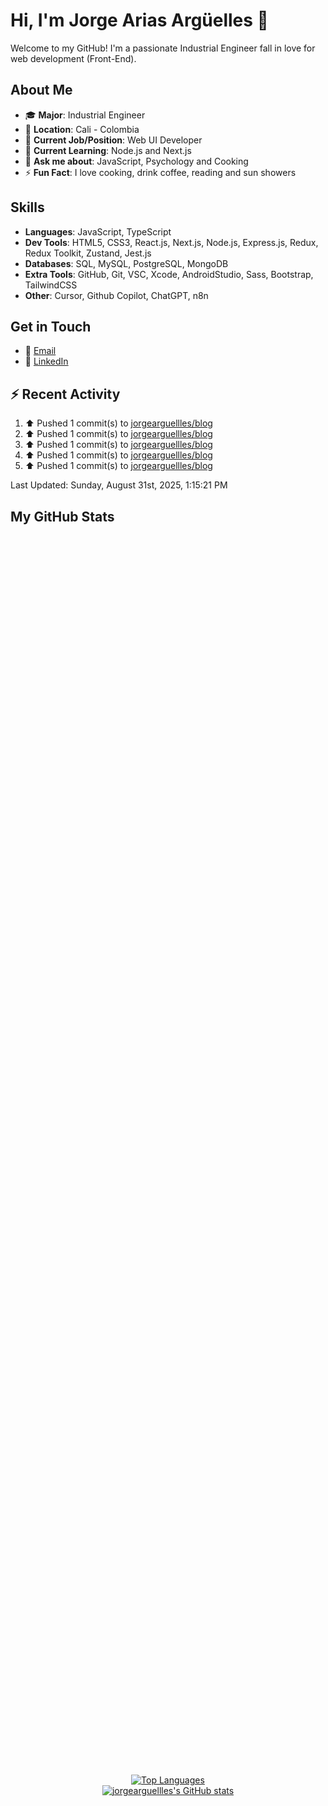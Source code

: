 # Hi, I'm Jorge Arias Argüelles 👋

Welcome to my GitHub! I'm a passionate Industrial Engineer fall in love for web development (Front-End).

## About Me

- 🎓 **Major**: Industrial Engineer 
- 📍 **Location**: Cali - Colombia  
- 💼 **Current Job/Position**: Web UI Developer
- 🌱 **Current Learning**: Node.js and Next.js
- 💬 **Ask me about**: JavaScript, Psychology and Cooking
- ⚡ **Fun Fact**: I love cooking, drink coffee, reading and sun showers

## Skills

- **Languages**: JavaScript, TypeScript
- **Dev Tools**: HTML5, CSS3, React.js, Next.js, Node.js, Express.js, Redux, Redux Toolkit, Zustand, Jest.js
- **Databases**: SQL, MySQL, PostgreSQL, MongoDB
- **Extra Tools**: GitHub, Git, VSC, Xcode, AndroidStudio, Sass, Bootstrap, TailwindCSS
- **Other**: Cursor, Github Copilot, ChatGPT, n8n

## Get in Touch

- 📧 [Email](mailto:jorgeariasarguelles@gmail.com)
- 💼 [LinkedIn](https://www.linkedin.com/in/jorgeariasarguelles/)

## ⚡ Recent Activity

<!--RECENT_ACTIVITY:start-->
1. ⬆️ Pushed 1 commit(s) to [jorgearguellles/blog](https://github.com/jorgearguellles/blog)<br>
2. ⬆️ Pushed 1 commit(s) to [jorgearguellles/blog](https://github.com/jorgearguellles/blog)<br>
3. ⬆️ Pushed 1 commit(s) to [jorgearguellles/blog](https://github.com/jorgearguellles/blog)<br>
4. ⬆️ Pushed 1 commit(s) to [jorgearguellles/blog](https://github.com/jorgearguellles/blog)<br>
5. ⬆️ Pushed 1 commit(s) to [jorgearguellles/blog](https://github.com/jorgearguellles/blog)<br>
<!--RECENT_ACTIVITY:end-->
<!--RECENT_ACTIVITY:last_update-->
Last Updated: Sunday, August 31st, 2025, 1:15:21 PM
<!--RECENT_ACTIVITY:last_update_end-->


## My GitHub Stats

<div align="center" style="display: flex; flex-direction: column; align-items: center; justify-content: center; height: 100vh;">
  <a href="https://github.com/jorgearguellles">
    <img src="https://github-readme-stats.vercel.app/api/top-langs/?username=jorgearguellles&langs_count=10&title_color=fb8500&text_color=ebefe7&icon_color=22c55e&bg_color=023047&hide_border=true&locale=en&custom_title=Top%20%Languages" alt="Top Languages" />
  </a>
  <a href="http://www.github.com/jorgearguellles">
    <img src="https://github-readme-stats.vercel.app/api?username=jorgearguellles&show_icons=true&hide=&count_private=true&title_color=fb8500&text_color=ffffff&icon_color=fb8500&bg_color=023047&hide_border=true&show_icons=true" alt="jorgearguellles's GitHub stats" />
  </a>
</div>
